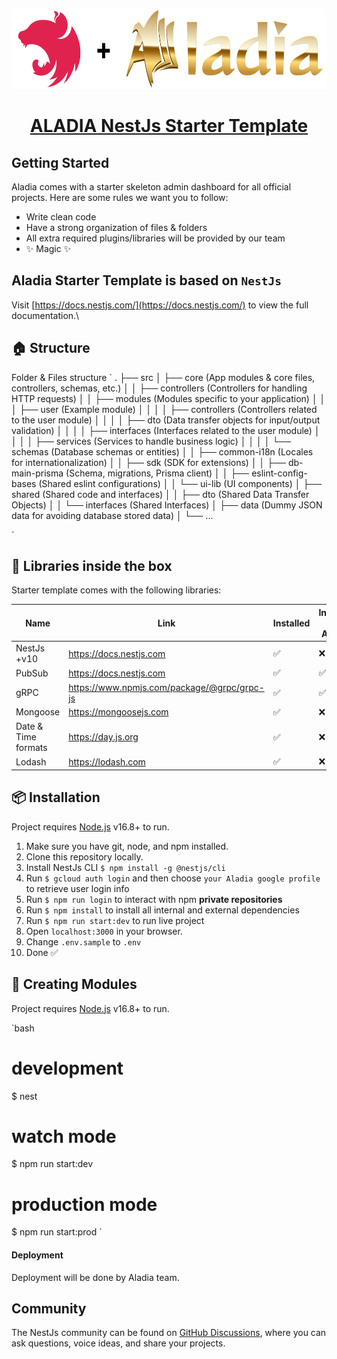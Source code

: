 <p align="center">
  <a href="https://nextjs.org">
    <picture>
      <source media="(prefers-color-scheme: dark)" srcset="./docs/logo.png">
      <img src="./docs/logo.png" height="128">
    </picture>
    <h1 align="center">ALADIA NestJs Starter Template</h1>
  </a>
</p>

## Getting Started

Aladia comes with a starter skeleton admin dashboard for all official projects.
Here are some rules we want you to follow:

- Write clean code
- Have a strong organization of files & folders
- All extra required plugins/libraries will be provided by our team
- ✨ Magic ✨


## Aladia Starter Template is based on `NestJs` 

Visit [https://docs.nestjs.com/](https://docs.nestjs.com/) to view the full documentation.\



## 🏠 Structure

Folder & Files structure
`
.
├── src
│   ├── core                  (App modules & core files, controllers, schemas, etc.)
│   │   ├── controllers       (Controllers for handling HTTP requests)
│   │   ├── modules           (Modules specific to your application)
│   │   │   ├── user          (Example module)
│   │   │   │   ├── controllers   (Controllers related to the user module)
│   │   │   │   ├── dto           (Data transfer objects for input/output validation)
│   │   │   │   ├── interfaces    (Interfaces related to the user module)
│   │   │   │   ├── services      (Services to handle business logic)
│   │   │   │   └── schemas       (Database schemas or entities)
│   │   ├── common-i18n       (Locales for internationalization)
│   │   ├── sdk               (SDK for extensions)
│   │   ├── db-main-prisma    (Schema, migrations, Prisma client)
│   │   ├── eslint-config-bases (Shared eslint configurations)
│   │   └── ui-lib            (UI components)
│   ├── shared                (Shared code and interfaces)
│   │   ├── dto               (Shared Data Transfer Objects)
│   │   └── interfaces        (Shared Interfaces)
│   ├── data                  (Dummy JSON data for avoiding database stored data)
│   └── ...

`

## 💊 Libraries inside the box
Starter template comes with the following libraries: 

| Name | Link | Installed | Internal by Aladia |
| ------ | ------ | ------ | ------ |
| NestJs +v10 | https://docs.nestjs.com | ✅ | ❌
| PubSub | https://docs.nestjs.com | ✅ | ✅
| gRPC | https://www.npmjs.com/package/@grpc/grpc-js | ✅ | ✅
| Mongoose | https://mongoosejs.com | ✅ | ❌
| Date & Time formats | https://day.js.org | ✅ | ❌
| Lodash | https://lodash.com | ✅ | ❌



## 📦 Installation

Project requires [Node.js](https://nodejs.org/) v16.8+ to run.

1. Make sure you have git, node, and npm installed.
2. Clone this repository locally.
3. Install NestJs CLI `$ npm install -g @nestjs/cli`
4. Run ` $ gcloud auth login ` and then choose ` your Aladia google profile  ` to retrieve user login info
5. Run ` $ npm run login ` to interact with npm <b>private repositories</b>
6. Run ` $ npm install ` to install all internal and external dependencies
7. Run ` $ npm run start:dev ` to run live project
8. Open ` localhost:3000 ` in your browser.
9. Change ` .env.sample ` to ` .env `
10. Done ✅


## 🤖 Creating Modules

Project requires [Node.js](https://nodejs.org/) v16.8+ to run.

`bash
# development
$ nest

# watch mode
$ npm run start:dev

# production mode
$ npm run start:prod
`



#### Deployment

Deployment will be done by Aladia team.


## Community

The NestJs community can be found on [GitHub Discussions](https://github.com/vercel/NestJs/discussions), where you can ask questions, voice ideas, and share your projects.